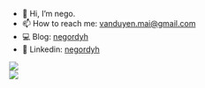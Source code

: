 - 👋 Hi, I’m nego.
- 📫 How to reach me: vanduyen.mai@gmail.com
- 💻​ Blog: [negordyh](https://negordyh.netlify.app/)
- 🌻 Linkedin: [negordyh](https://www.linkedin.com/in/negordyh/)

<img src="https://github-readme-stats-dusky-six-60.vercel.app/api/top-langs/?username=negordyh&hide=jupyter%20notebook,tex,vim%20script&layout=compact&langs_count=10&exclude_repo=github-readme-stats&v=2" /><br/>
<img src="https://visitcount.itsvg.in/api?id=negordyh&icon=0&color=0)](https://visitcount.itsvg.in" />


